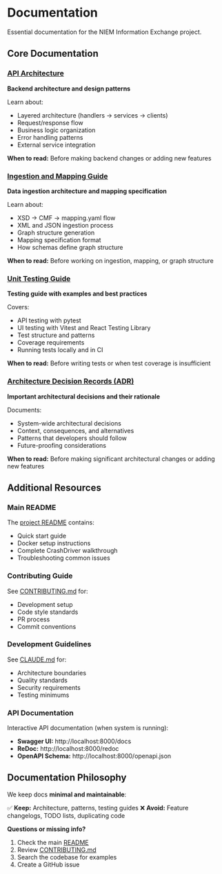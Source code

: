 # Documentation

Essential documentation for the NIEM Information Exchange project.

## Core Documentation

### [API Architecture](API_ARCHITECTURE.md)
**Backend architecture and design patterns**

Learn about:
- Layered architecture (handlers → services → clients)
- Request/response flow
- Business logic organization
- Error handling patterns
- External service integration

**When to read:** Before making backend changes or adding new features

### [Ingestion and Mapping Guide](INGESTION_AND_MAPPING.md)
**Data ingestion architecture and mapping specification**

Learn about:
- XSD → CMF → mapping.yaml flow
- XML and JSON ingestion process
- Graph structure generation
- Mapping specification format
- How schemas define graph structure

**When to read:** Before working on ingestion, mapping, or graph structure

### [Unit Testing Guide](UNIT_TESTING.md)
**Testing guide with examples and best practices**

Covers:
- API testing with pytest
- UI testing with Vitest and React Testing Library
- Test structure and patterns
- Coverage requirements
- Running tests locally and in CI

**When to read:** Before writing tests or when test coverage is insufficient

### [Architecture Decision Records (ADR)](adr/)
**Important architectural decisions and their rationale**

Documents:
- System-wide architectural decisions
- Context, consequences, and alternatives
- Patterns that developers should follow
- Future-proofing considerations

**When to read:** Before making significant architectural changes or adding new features

## Additional Resources

### Main README
The [project README](../README.md) contains:
- Quick start guide
- Docker setup instructions
- Complete CrashDriver walkthrough
- Troubleshooting common issues

### Contributing Guide
See [CONTRIBUTING.md](../CONTRIBUTING.md) for:
- Development setup
- Code style standards
- PR process
- Commit conventions

### Development Guidelines
See [CLAUDE.md](../CLAUDE.md) for:
- Architecture boundaries
- Quality standards
- Security requirements
- Testing minimums

### API Documentation
Interactive API documentation (when system is running):
- **Swagger UI:** http://localhost:8000/docs
- **ReDoc:** http://localhost:8000/redoc
- **OpenAPI Schema:** http://localhost:8000/openapi.json

## Documentation Philosophy

We keep docs **minimal and maintainable**:

✅ **Keep:** Architecture, patterns, testing guides
❌ **Avoid:** Feature changelogs, TODO lists, duplicating code

**Questions or missing info?**
1. Check the main [README](../README.md)
2. Review [CONTRIBUTING.md](../CONTRIBUTING.md)
3. Search the codebase for examples
4. Create a GitHub issue

